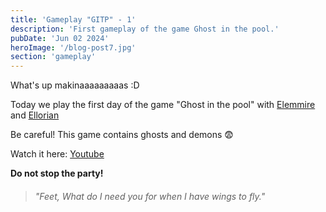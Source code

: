 ```yaml
---
title: 'Gameplay "GITP" - 1'
description: 'First gameplay of the game Ghost in the pool.'
pubDate: 'Jun 02 2024'
heroImage: '/blog-post7.jpg'
section: 'gameplay'
---
```


What's up makinaaaaaaaaas :D

Today we play the first day of the game "Ghost in the pool" with <a href="https://www.instagram.com/elemmire1988?utm_source=qr&igsh=MWgwcm84ZmxwaDVmYQ%3D%3D" target="_blank">Elemmire</a> and <a href="https://ellorian.es" target="_blank">Ellorian</a> 

Be careful! This game contains ghosts and demons &#128552; 	

Watch it here:
<a href="https://www.youtube.com/watch?v=NIoJcXws71U" target="_blank">Youtube</a>

**Do not stop the party!**

> ###### "Feet, What do I need you for when I have wings to fly."

